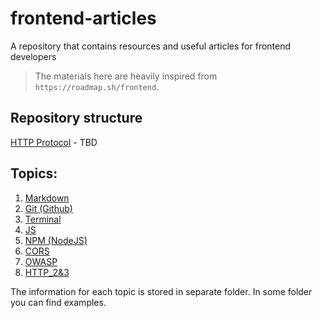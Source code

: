 # frontend-articles
A repository that contains resources and useful articles for frontend developers

> The materials here are heavily inspired from `https://roadmap.sh/frontend`.

## Repository structure

[HTTP Protocol](./articles/http/README.md) - TBD


## Topics:
1. [Markdown](markdown/README.md)
1. [Git (Github)](git/README.md)
1. [Terminal](terminal/README.md)
1. [JS](js/README.md)
1. [NPM (NodeJS)](git/README.md)
1. [CORS](CORS/README.md)
1. [OWASP](OWASP/README.md)
1. [HTTP_2&3](HTTP_2&3/README.md)

The information for each topic is stored in separate folder. In some folder you can find examples.
